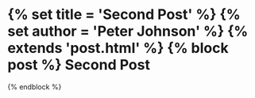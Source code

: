 {% set title = 'Second Post' %}
{% set author = 'Peter Johnson' %}
{% extends 'post.html' %}
{% block post %}
Second Post
===========
{% endblock %}
